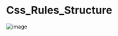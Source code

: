 # Css_Rules_Structure
![image](https://github.com/user-attachments/assets/36edbe66-c4d0-4664-a4d9-0a75f91af53e)

